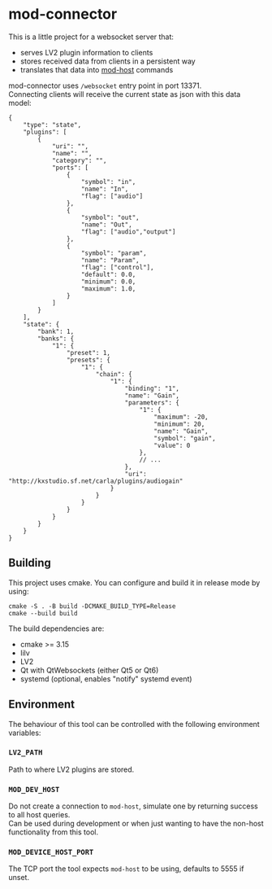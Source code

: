 # mod-connector

This is a little project for a websocket server that:

- serves LV2 plugin information to clients
- stores received data from clients in a persistent way
- translates that data into [mod-host](https://github.com/moddevices/mod-host) commands

mod-connector uses `/websocket` entry point in port 13371.  
Connecting clients will receive the current state as json with this data model:

```
{
    "type": "state",
    "plugins": [
        {
            "uri": "",
            "name": "",
            "category": "",
            "ports": [
                {
                    "symbol": "in",
                    "name": "In",
                    "flag": ["audio"]
                },
                {
                    "symbol": "out",
                    "name": "Out",
                    "flag": ["audio","output"]
                },
                {
                    "symbol": "param",
                    "name": "Param",
                    "flag": ["control"],
                    "default": 0.0,
                    "minimum": 0.0,
                    "maximum": 1.0,
                }
            ]
        }
    ],
    "state": {
        "bank": 1,
        "banks": {
            "1": {
                "preset": 1,
                "presets": {
                    "1": {
                        "chain": {
                            "1": {
                                "binding": "1",
                                "name": "Gain",
                                "parameters": {
                                    "1": {
                                        "maximum": -20,
                                        "minimum": 20,
                                        "name": "Gain",
                                        "symbol": "gain",
                                        "value": 0
                                    },
                                    // ...
                                },
                                "uri": "http://kxstudio.sf.net/carla/plugins/audiogain"
                            }
                        }
                    }
                }
            }
        }
    }
}
```

## Building

This project uses cmake.
You can configure and build it in release mode by using:

```
cmake -S . -B build -DCMAKE_BUILD_TYPE=Release
cmake --build build
```

The build dependencies are:

- cmake >= 3.15
- lilv
- LV2
- Qt with QtWebsockets (either Qt5 or Qt6)
- systemd (optional, enables "notify" systemd event)

## Environment

The behaviour of this tool can be controlled with the following environment variables:

### `LV2_PATH`

Path to where LV2 plugins are stored.

### `MOD_DEV_HOST`

Do not create a connection to `mod-host`, simulate one by returning success to all host queries.  
Can be used during development or when just wanting to have the non-host functionality from this tool.

### `MOD_DEVICE_HOST_PORT`

The TCP port the tool expects `mod-host` to be using, defaults to 5555 if unset.
